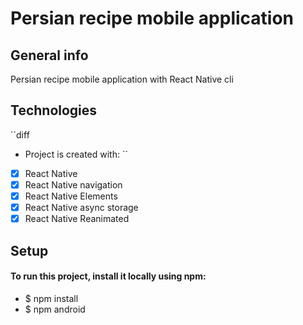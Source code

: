 # Persian recipe mobile application
## General info
Persian recipe mobile application with React Native cli
## Technologies 
``diff
+ Project is created with:
``
- [x] React Native
- [x] React Native navigation
- [x] React Native Elements
- [x] React Native async storage
- [x] React Native Reanimated
## Setup
#### To run this project, install it locally using npm:
- $ npm install
- $ npm android
